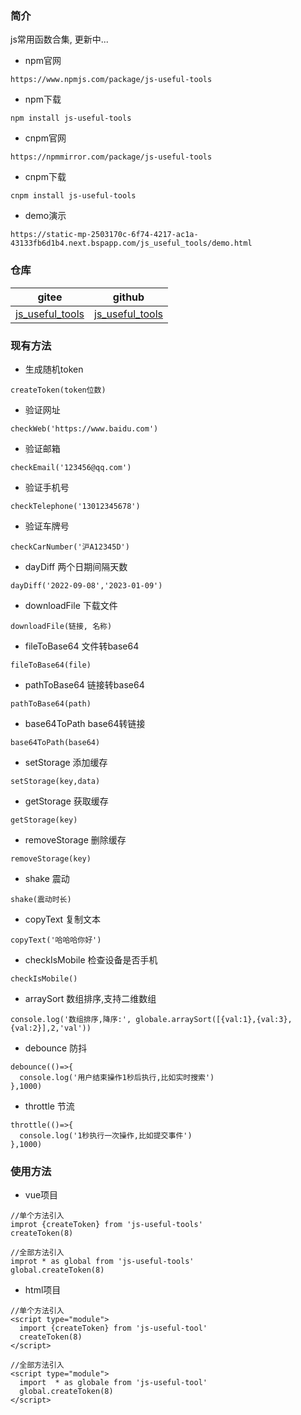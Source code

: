 ### 简介
js常用函数合集, 更新中...
* npm官网
```
https://www.npmjs.com/package/js-useful-tools
```
* npm下载
```
npm install js-useful-tools
```
* cnpm官网
```
https://npmmirror.com/package/js-useful-tools
```
* cnpm下载
```
cnpm install js-useful-tools
```
* demo演示
```
https://static-mp-2503170c-6f74-4217-ac1a-43133fb6d1b4.next.bspapp.com/js_useful_tools/demo.html
```

### 仓库
| gitee | github |
| --- | --- |
| [js_useful_tools](https://gitee.com/kangleyunju/js_useful_tools) | [js_useful_tools](https://github.com/kangleyunju/js_useful_tools) |

### 现有方法
* 生成随机token
```
createToken(token位数)
```
* 验证网址
```
checkWeb('https://www.baidu.com')
```
* 验证邮箱
```
checkEmail('123456@qq.com')
```
* 验证手机号
```
checkTelephone('13012345678')
```
* 验证车牌号
```
checkCarNumber('沪A12345D')
```
* dayDiff 两个日期间隔天数
```
dayDiff('2022-09-08','2023-01-09')
```
* downloadFile 下载文件
```
downloadFile(链接, 名称)
```
* fileToBase64 文件转base64
```
fileToBase64(file)
```
* pathToBase64 链接转base64
```
pathToBase64(path)
```
* base64ToPath base64转链接
```
base64ToPath(base64)
```
* setStorage 添加缓存
```
setStorage(key,data)
```
* getStorage 获取缓存
```
getStorage(key)
```
* removeStorage 删除缓存
```
removeStorage(key)
```
* shake 震动
```
shake(震动时长)
```
* copyText 复制文本
```
copyText('哈哈哈你好')
```
* checkIsMobile 检查设备是否手机
```
checkIsMobile()
```
* arraySort 数组排序,支持二维数组
```
console.log('数组排序,降序:', globale.arraySort([{val:1},{val:3},{val:2}],2,'val'))
```
* debounce 防抖
```
debounce(()=>{
  console.log('用户结束操作1秒后执行,比如实时搜索')
},1000)
```
* throttle 节流
```
throttle(()=>{
  console.log('1秒执行一次操作,比如提交事件')
},1000)
```


### 使用方法
* vue项目
```
//单个方法引入
improt {createToken} from 'js-useful-tools'
createToken(8)
```
```
//全部方法引入
improt * as global from 'js-useful-tools'
global.createToken(8)
```
* html项目
```
//单个方法引入
<script type="module">
  import {createToken} from 'js-useful-tool'
  createToken(8)
</script>
```
```
//全部方法引入
<script type="module">
  import  * as globale from 'js-useful-tool'
  global.createToken(8)
</script>
```